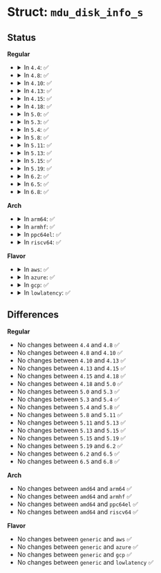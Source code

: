 # Struct: <code>mdu_disk_info_s</code>

## Status
<b>Regular</b>
<ul>
<li>
<details>
<summary>In <code>4.4</code>: ✅</summary>

```c
struct mdu_disk_info_s {
    int number;
    int major;
    int minor;
    int raid_disk;
    int state;
};
```
</details>
</li>
<li>
<details>
<summary>In <code>4.8</code>: ✅</summary>

```c
struct mdu_disk_info_s {
    int number;
    int major;
    int minor;
    int raid_disk;
    int state;
};
```
</details>
</li>
<li>
<details>
<summary>In <code>4.10</code>: ✅</summary>

```c
struct mdu_disk_info_s {
    int number;
    int major;
    int minor;
    int raid_disk;
    int state;
};
```
</details>
</li>
<li>
<details>
<summary>In <code>4.13</code>: ✅</summary>

```c
struct mdu_disk_info_s {
    int number;
    int major;
    int minor;
    int raid_disk;
    int state;
};
```
</details>
</li>
<li>
<details>
<summary>In <code>4.15</code>: ✅</summary>

```c
struct mdu_disk_info_s {
    int number;
    int major;
    int minor;
    int raid_disk;
    int state;
};
```
</details>
</li>
<li>
<details>
<summary>In <code>4.18</code>: ✅</summary>

```c
struct mdu_disk_info_s {
    int number;
    int major;
    int minor;
    int raid_disk;
    int state;
};
```
</details>
</li>
<li>
<details>
<summary>In <code>5.0</code>: ✅</summary>

```c
struct mdu_disk_info_s {
    int number;
    int major;
    int minor;
    int raid_disk;
    int state;
};
```
</details>
</li>
<li>
<details>
<summary>In <code>5.3</code>: ✅</summary>

```c
struct mdu_disk_info_s {
    int number;
    int major;
    int minor;
    int raid_disk;
    int state;
};
```
</details>
</li>
<li>
<details>
<summary>In <code>5.4</code>: ✅</summary>

```c
struct mdu_disk_info_s {
    int number;
    int major;
    int minor;
    int raid_disk;
    int state;
};
```
</details>
</li>
<li>
<details>
<summary>In <code>5.8</code>: ✅</summary>

```c
struct mdu_disk_info_s {
    int number;
    int major;
    int minor;
    int raid_disk;
    int state;
};
```
</details>
</li>
<li>
<details>
<summary>In <code>5.11</code>: ✅</summary>

```c
struct mdu_disk_info_s {
    int number;
    int major;
    int minor;
    int raid_disk;
    int state;
};
```
</details>
</li>
<li>
<details>
<summary>In <code>5.13</code>: ✅</summary>

```c
struct mdu_disk_info_s {
    int number;
    int major;
    int minor;
    int raid_disk;
    int state;
};
```
</details>
</li>
<li>
<details>
<summary>In <code>5.15</code>: ✅</summary>

```c
struct mdu_disk_info_s {
    int number;
    int major;
    int minor;
    int raid_disk;
    int state;
};
```
</details>
</li>
<li>
<details>
<summary>In <code>5.19</code>: ✅</summary>

```c
struct mdu_disk_info_s {
    int number;
    int major;
    int minor;
    int raid_disk;
    int state;
};
```
</details>
</li>
<li>
<details>
<summary>In <code>6.2</code>: ✅</summary>

```c
struct mdu_disk_info_s {
    int number;
    int major;
    int minor;
    int raid_disk;
    int state;
};
```
</details>
</li>
<li>
<details>
<summary>In <code>6.5</code>: ✅</summary>

```c
struct mdu_disk_info_s {
    int number;
    int major;
    int minor;
    int raid_disk;
    int state;
};
```
</details>
</li>
<li>
<details>
<summary>In <code>6.8</code>: ✅</summary>

```c
struct mdu_disk_info_s {
    int number;
    int major;
    int minor;
    int raid_disk;
    int state;
};
```
</details>
</li>
</ul>
<b>Arch</b>
<ul>
<li>
<details>
<summary>In <code>arm64</code>: ✅</summary>

```c
struct mdu_disk_info_s {
    int number;
    int major;
    int minor;
    int raid_disk;
    int state;
};
```
</details>
</li>
<li>
<details>
<summary>In <code>armhf</code>: ✅</summary>

```c
struct mdu_disk_info_s {
    int number;
    int major;
    int minor;
    int raid_disk;
    int state;
};
```
</details>
</li>
<li>
<details>
<summary>In <code>ppc64el</code>: ✅</summary>

```c
struct mdu_disk_info_s {
    int number;
    int major;
    int minor;
    int raid_disk;
    int state;
};
```
</details>
</li>
<li>
<details>
<summary>In <code>riscv64</code>: ✅</summary>

```c
struct mdu_disk_info_s {
    int number;
    int major;
    int minor;
    int raid_disk;
    int state;
};
```
</details>
</li>
</ul>
<b>Flavor</b>
<ul>
<li>
<details>
<summary>In <code>aws</code>: ✅</summary>

```c
struct mdu_disk_info_s {
    int number;
    int major;
    int minor;
    int raid_disk;
    int state;
};
```
</details>
</li>
<li>
<details>
<summary>In <code>azure</code>: ✅</summary>

```c
struct mdu_disk_info_s {
    int number;
    int major;
    int minor;
    int raid_disk;
    int state;
};
```
</details>
</li>
<li>
<details>
<summary>In <code>gcp</code>: ✅</summary>

```c
struct mdu_disk_info_s {
    int number;
    int major;
    int minor;
    int raid_disk;
    int state;
};
```
</details>
</li>
<li>
<details>
<summary>In <code>lowlatency</code>: ✅</summary>

```c
struct mdu_disk_info_s {
    int number;
    int major;
    int minor;
    int raid_disk;
    int state;
};
```
</details>
</li>
</ul>

## Differences
<b>Regular</b>
<ul>
<li>
No changes between <code>4.4</code> and <code>4.8</code> ✅
</li>
<li>
No changes between <code>4.8</code> and <code>4.10</code> ✅
</li>
<li>
No changes between <code>4.10</code> and <code>4.13</code> ✅
</li>
<li>
No changes between <code>4.13</code> and <code>4.15</code> ✅
</li>
<li>
No changes between <code>4.15</code> and <code>4.18</code> ✅
</li>
<li>
No changes between <code>4.18</code> and <code>5.0</code> ✅
</li>
<li>
No changes between <code>5.0</code> and <code>5.3</code> ✅
</li>
<li>
No changes between <code>5.3</code> and <code>5.4</code> ✅
</li>
<li>
No changes between <code>5.4</code> and <code>5.8</code> ✅
</li>
<li>
No changes between <code>5.8</code> and <code>5.11</code> ✅
</li>
<li>
No changes between <code>5.11</code> and <code>5.13</code> ✅
</li>
<li>
No changes between <code>5.13</code> and <code>5.15</code> ✅
</li>
<li>
No changes between <code>5.15</code> and <code>5.19</code> ✅
</li>
<li>
No changes between <code>5.19</code> and <code>6.2</code> ✅
</li>
<li>
No changes between <code>6.2</code> and <code>6.5</code> ✅
</li>
<li>
No changes between <code>6.5</code> and <code>6.8</code> ✅
</li>
</ul>
<b>Arch</b>
<ul>
<li>
No changes between <code>amd64</code> and <code>arm64</code> ✅
</li>
<li>
No changes between <code>amd64</code> and <code>armhf</code> ✅
</li>
<li>
No changes between <code>amd64</code> and <code>ppc64el</code> ✅
</li>
<li>
No changes between <code>amd64</code> and <code>riscv64</code> ✅
</li>
</ul>
<b>Flavor</b>
<ul>
<li>
No changes between <code>generic</code> and <code>aws</code> ✅
</li>
<li>
No changes between <code>generic</code> and <code>azure</code> ✅
</li>
<li>
No changes between <code>generic</code> and <code>gcp</code> ✅
</li>
<li>
No changes between <code>generic</code> and <code>lowlatency</code> ✅
</li>
</ul>
